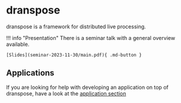 # dranspose

dranspose is a framework for distributed live processing.


!!! info "Presentation"
    There is a seminar talk with a general overview available.

    [Slides](seminar-2023-11-30/main.pdf){ .md-button }

## Applications

If you are looking for help with developing an application on top of dranspose, have a look at the [application section](applications/overview.md)

